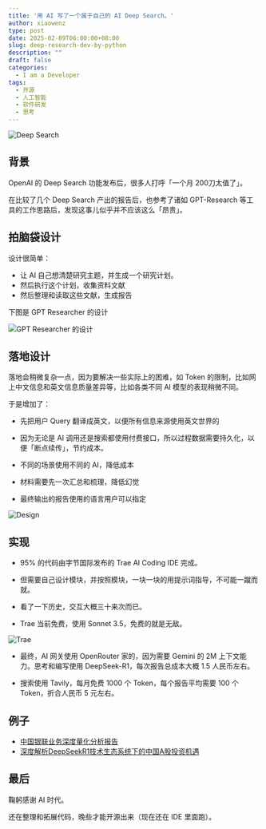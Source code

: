 ```yaml
---
title: '用 AI 写了一个属于自己的 AI Deep Search。'
author: xiaowenz
type: post
date: 2025-02-09T06:00:00+08:00
slug: deep-research-dev-by-python
description: ""
draft: false
categories:
  - I am a Developer
tags:
  - 开源
  - 人工智能
  - 软件研发
  - 思考
---
```


![Deep Search](https://cdn.sa.net/2025/02/09/u7ARWveNC89rUhF.png)

## 背景

OpenAI 的 Deep Search 功能发布后，很多人打呼「一个月 200刀太值了」。

在比较了几个 Deep Search 产出的报告后，也参考了诸如 GPT-Research 等工具的工作思路后，发现这事儿似乎并不应该这么「昂贵」。

## 拍脑袋设计

设计很简单：

- 让 AI 自己想清楚研究主题，并生成一个研究计划。
- 然后执行这个计划，收集资料文献
- 然后整理和读取这些文献，生成报告

下图是 GPT Researcher 的设计

![GPT Researcher 的设计](https://cdn.sa.net/2025/02/09/56Bu7vV8fesmg9k.png)

## 落地设计

落地会稍微复杂一点，因为要解决一些实际上的困难，如 Token 的限制，比如网上中文信息和英文信息质量差异等，比如各类不同 AI 模型的表现稍微不同。

于是增加了：

- 先把用户 Query 翻译成英文，以便所有信息来源使用英文世界的

- 因为无论是 AI 调用还是搜索都使用付费接口，所以过程数据需要持久化，以便「断点续传」，节约成本。

- 不同的场景使用不同的 AI，降低成本

- 材料需要先一次汇总和梳理，降低幻觉

- 最终输出的报告使用的语言用户可以指定

![Design](https://cdn.sa.net/2025/02/09/3UPtxEc6eDK4RvA.png)

## 实现

- 95% 的代码由字节国际发布的 Trae AI Coding IDE 完成。

- 但需要自己设计模块，并按照模块，一块一块的用提示词指导，不可能一蹴而就。

- 看了一下历史，交互大概三十来次而已。

- Trae 当前免费，使用 Sonnet 3.5，免费的就是无敌。

![Trae](https://cdn.sa.net/2025/02/09/ozENhaij7xCIZ5r.png)

- 最终，AI 网关使用 OpenRouter 家的，因为需要 Gemini 的 2M 上下文能力。思考和编写使用 DeepSeek-R1，每次报告总成本大概 1.5 人民币左右。

- 搜索使用 Tavily，每月免费 1000 个 Token，每个报告平均需要 100 个 Token，折合人民币 5 元左右。

## 例子

- [中国银联业务深度量化分析报告](/中国银联业务深度量化分析报告.pdf)
- [深度解析DeepSeekR1技术生态系统下的中国A股投资机遇](/深度解析DeepSeekR1技术生态系统下的中国A股投资机遇.pdf)

## 最后

鞠躬感谢 AI 时代。

还在整理和拓展代码，晚些才能开源出来（现在还在 IDE 里面跑）。